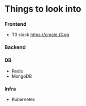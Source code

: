 # Things to look into

### Frontend
- T3 stack https://create.t3.gg


### Backend


### DB
- Redis
- MongoDB

### Infra
- Kubernetes
